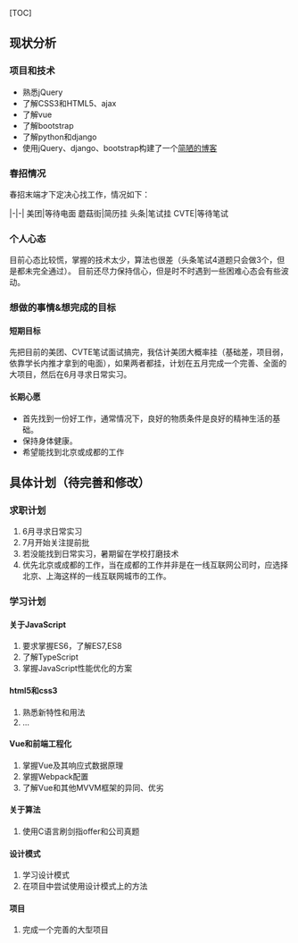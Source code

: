 [TOC]

## 现状分析

### 项目和技术
* 熟悉jQuery
* 了解CSS3和HTML5、ajax
* 了解vue
* 了解bootstrap
* 了解python和django
* 使用jQuery、django、bootstrap构建了一个[简陋的博客](https://github.com/ch4zzzzz/django-blog)
### 春招情况
春招末端才下定决心找工作，情况如下：

|-|-|
美团|等待电面
蘑菇街|简历挂
头条|笔试挂
CVTE|等待笔试
### 个人心态
目前心态比较慌，掌握的技术太少，算法也很差（头条笔试4道题只会做3个，但是都未完全通过）。
目前还尽力保持信心，但是时不时遇到一些困难心态会有些波动。
### 想做的事情&想完成的目标
#### 短期目标
先把目前的美团、CVTE笔试面试搞完，我估计美团大概率挂（基础差，项目弱，依靠学长内推才拿到的电面），如果两者都挂，计划在五月完成一个完善、全面的大项目，然后在6月寻求日常实习。
#### 长期心愿
* 首先找到一份好工作，通常情况下，良好的物质条件是良好的精神生活的基础。
* 保持身体健康。
* 希望能找到北京或成都的工作
## 具体计划（待完善和修改）
### 求职计划
1. 6月寻求日常实习
2. 7月开始关注提前批
3. 若没能找到日常实习，暑期留在学校打磨技术
4. 优先北京或成都的工作，当在成都的工作并非是在一线互联网公司时，应选择北京、上海这样的一线互联网城市的工作。
### 学习计划
#### 关于JavaScript
1. 要求掌握ES6，了解ES7,ES8
2. 了解TypeScript
3. 掌握JavaScript性能优化的方案
#### html5和css3
1. 熟悉新特性和用法
2. ...
#### Vue和前端工程化
1. 掌握Vue及其响应式数据原理
2. 掌握Webpack配置
3. 了解Vue和其他MVVM框架的异同、优劣
#### 关于算法
1. 使用C语言刷剑指offer和公司真题
#### 设计模式
1. 学习设计模式
2. 在项目中尝试使用设计模式上的方法
#### 项目
1. 完成一个完善的大型项目